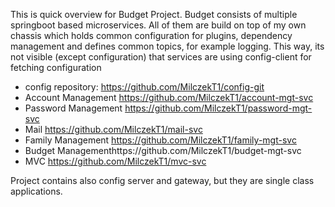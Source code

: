 This is quick overview for Budget Project.
Budget consists of multiple springboot based microservices. All of them are build on top of my own chassis which holds common configuration for plugins, dependency management and defines common topics, for example logging. This way, its not visible (except configuration) that services are using config-client for fetching configuration

* config repository: https://github.com/MilczekT1/config-git
* Account Management https://github.com/MilczekT1/account-mgt-svc
* Password Management https://github.com/MilczekT1/password-mgt-svc
* Mail https://github.com/MilczekT1/mail-svc
* Family Management https://github.com/MilczekT1/family-mgt-svc
* Budget Managementhttps://github.com/MilczekT1/budget-mgt-svc
* MVC https://github.com/MilczekT1/mvc-svc

Project contains also config server and gateway, but they are single class applications.
